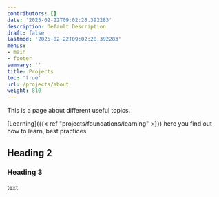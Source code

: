 ```yaml
---
contributors: []
date: '2025-02-22T09:02:28.392283'
description: Default Description
draft: false
lastmod: '2025-02-22T09:02:28.392283'
menus:
- main
- footer
summary: ''
title: Projects
toc: 'true'
url: /projects/about
weight: 810
---
```



This is a page about different useful topics.

[Learning]({{< ref "projects/foundations/learning" >}}) here you find out how to learn, best practices

## Heading 2

### Heading 3

text

